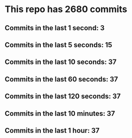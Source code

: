 # This repo has 2680 commits

## Commits in the last 1 second: 3
## Commits in the last 5 seconds: 15
## Commits in the last 10 seconds: 37
## Commits in the last 60 seconds: 37
## Commits in the last 120 seconds: 37
## Commits in the last 10 minutes: 37
## Commits in the last 1 hour: 37
